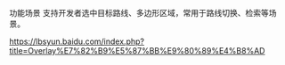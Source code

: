 功能场景
支持开发者选中目标路线、多边形区域，常用于路线切换、检索等场景。

https://lbsyun.baidu.com/index.php?title=Overlay%E7%82%B9%E5%87%BB%E9%80%89%E4%B8%AD